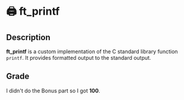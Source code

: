# 🖨️ ft_printf

## Description
**ft_printf** is a custom implementation of the C standard library function `printf`. It provides formatted output to the standard output.

## Grade
I didn't do the Bonus part so I got **100**. 
